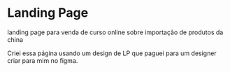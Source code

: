 # Landing Page
 landing page para venda de curso online sobre importação de produtos da china

Criei essa página usando um design de LP que paguei para um designer criar para mim no figma.